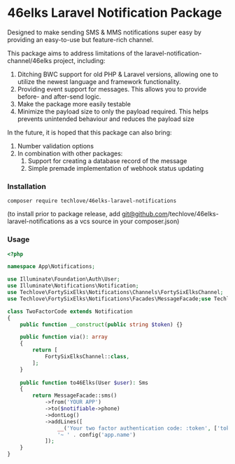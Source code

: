 # 46elks Laravel Notification Package

Designed to make sending SMS & MMS notifications super easy by providing an easy-to-use but feature-rich channel.

This package aims to address limitations of the laravel-notification-channel/46elks project, including:
1. Ditching BWC support for old PHP & Laravel versions, allowing one to utilize the newest language and framework functionality.
2. Providing event support for messages. This allows you to provide before- and after-send logic.
3. Make the package more easily testable
4. Minimize the payload size to only the payload required. This helps prevents unintended behaviour and reduces the payload size

In the future, it is hoped that this package can also bring:
1. Number validation options
2. In combination with other packages:
   1. Support for creating a database record of the message 
   2. Simple premade implementation of webhook status updating


### Installation

`composer require techlove/46elks-laravel-notifications`

(to install prior to package release, add git@github.com/techlove/46elks-laravel-notifications as a vcs source in your composer.json)

### Usage

```php
<?php

namespace App\Notifications;

use Illuminate\Foundation\Auth\User;
use Illuminate\Notifications\Notification;
use Techlove\FortySixElks\Notifications\Channels\FortySixElksChannel;
use Techlove\FortySixElks\Notifications\Facades\MessageFacade;use Techlove\FortySixElks\Notifications\Messages\Sms;

class TwoFactorCode extends Notification
{
    public function __construct(public string $token) {}

    public function via(): array
    {
        return [
            FortySixElksChannel::class,
        ];
    }
    
    public function to46Elks(User $user): Sms
    {
        return MessageFacade::sms()
            ->from('YOUR APP')
            ->to($notifiable->phone)
            ->dontLog()
            ->addLines([
                __('Your two factor authentication code: :token', ['token' => $this->token]),
                '~ ' . config('app.name')
            ]);
    }
}
```